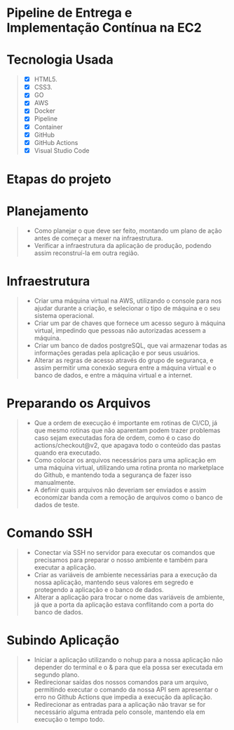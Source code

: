 # Pipeline de Entrega e Implementação Contínua na EC2

# Tecnologia Usada
> - [x] HTML5.
> - [x] CSS3.
> - [x] GO
> - [x] AWS
> - [x] Docker
> - [x] Pipeline
> - [x] Container
> - [x] GitHub
> - [x] GitHub Actions
> - [x] Visual Studio Code

# Etapas do projeto

# Planejamento
> - Como planejar o que deve ser feito, montando um plano de ação antes de começar a mexer na infraestrutura.
> - Verificar a infraestrutura da aplicação de produção, podendo assim reconstruí-la em outra região.

# Infraestrutura
> - Criar uma máquina virtual na AWS, utilizando o console para nos ajudar durante a criação, e selecionar o tipo de máquina e o seu sistema operacional.
> - Criar um par de chaves que fornece um acesso seguro à máquina virtual, impedindo que pessoas não autorizadas acessem a máquina.
> - Criar um banco de dados postgreSQL, que vai armazenar todas as informações geradas pela aplicação e por seus usuários.
> - Alterar as regras de acesso através do grupo de segurança, e assim permitir uma conexão segura entre a máquina virtual e o banco de dados, e entre a máquina virtual e a internet.

# Preparando os Arquivos
> - Que a ordem de execução é importante em rotinas de CI/CD, já que mesmo rotinas que não aparentam podem trazer problemas caso sejam executadas fora de ordem, como é o caso do actions/checkout@v2, que apagava todo o conteúdo das pastas quando era executado.
> - Como colocar os arquivos necessários para uma aplicação em uma máquina virtual, utilizando uma rotina pronta no marketplace do Github, e mantendo toda a segurança de fazer isso manualmente.
> - A definir quais arquivos não deveriam ser enviados e assim economizar banda com a remoção de arquivos como o banco de dados de teste.

# Comando SSH
> - Conectar via SSH no servidor para executar os comandos que precisamos para preparar o nosso ambiente e também para executar a aplicação.
> - Criar as variáveis de ambiente necessárias para a execução da nossa aplicação, mantendo seus valores em segredo e protegendo a aplicação e o banco de dados.
> - Alterar a aplicação para trocar o nome das variáveis de ambiente, já que a porta da aplicação estava conflitando com a porta do banco de dados.

# Subindo Aplicação
> - Iniciar a aplicação utilizando o nohup para a nossa aplicação não depender do terminal e o & para que ela possa ser executada em segundo plano.
> - Redirecionar saídas dos nossos comandos para um arquivo, permitindo executar o comando da nossa API sem apresentar o erro no Github Actions que impedia a execução da aplicação.
> - Redirecionar as entradas para a aplicação não travar se for necessário alguma entrada pelo console, mantendo ela em execução o tempo todo.
